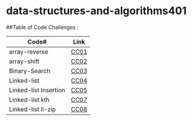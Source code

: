 # data-structures-and-algorithms401


##Table of Code Challenges :

Code#   |  Link
-----------|-----------
array-reverse     | [CC01](https://github.com/Aseelsamer/data-structures-and-algorithms401/tree/array-reverse)
array-shift      | [CC02](https://github.com/Aseelsamer/data-structures-and-algorithms401/tree/array-shift)
Binary-Search      | [CC03](https://github.com/Aseelsamer/data-structures-and-algorithms401/tree/array-binary-search)
Linked-list      | [CC04](https://github.com/Aseelsamer/data-structures-and-algorithms401/tree/linked-list)
Linked-list Insertion     | [CC05](https://github.com/Aseelsamer/data-structures-and-algorithms401/pull/5)
Linked-list kth     |[CC07](https://github.com/Aseelsamer/data-structures-and-algorithms401/pull/6)
Linked-list ll-zip  |[CC08](https://github.com/Aseelsamer/data-structures-and-algorithms401/pull/7)


